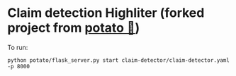 # Claim detection Highliter (forked project from [potato 🥔](https://github.com/davidjurgens/potato))

To run:

`python potato/flask_server.py start claim-detector/claim-detector.yaml -p 8000`
